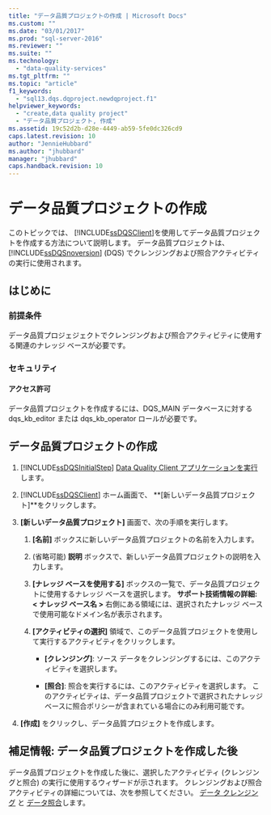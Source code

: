 ```yaml
---
title: "データ品質プロジェクトの作成 | Microsoft Docs"
ms.custom: ""
ms.date: "03/01/2017"
ms.prod: "sql-server-2016"
ms.reviewer: ""
ms.suite: ""
ms.technology: 
  - "data-quality-services"
ms.tgt_pltfrm: ""
ms.topic: "article"
f1_keywords: 
  - "sql13.dqs.dqproject.newdqproject.f1"
helpviewer_keywords: 
  - "create,data quality project"
  - "データ品質プロジェクト, 作成"
ms.assetid: 19c52d2b-d28e-4449-ab59-5fe0dc326cd9
caps.latest.revision: 10
author: "JennieHubbard"
ms.author: "jhubbard"
manager: "jhubbard"
caps.handback.revision: 10
---
```

# データ品質プロジェクトの作成
  このトピックでは、 [!INCLUDE[ssDQSClient](../includes/ssdqsclient-md.md)]を使用してデータ品質プロジェクトを作成する方法について説明します。 データ品質プロジェクトは、[!INCLUDE[ssDQSnoversion](../includes/ssdqsnoversion-md.md)] (DQS) でクレンジングおよび照合アクティビティの実行に使用されます。  
  
##  <a name="BeforeYouBegin"></a> はじめに  
  
###  <a name="Prerequisites"></a> 前提条件  
 データ品質プロジェジェクトでクレンジングおよび照合アクティビティに使用する関連のナレッジ ベースが必要です。  
  
###  <a name="Security"></a> セキュリティ  
  
####  <a name="Permissions"></a> アクセス許可  
 データ品質プロジェクトを作成するには、DQS_MAIN データベースに対する dqs_kb_editor または dqs_kb_operator ロールが必要です。  
  
##  <a name="Create"></a> データ品質プロジェクトの作成  
  
1.  [!INCLUDE[ssDQSInitialStep](../includes/ssdqsinitialstep-md.md)] [Data Quality Client アプリケーションを実行](../data-quality-services/run-the-data-quality-client-application.md)します。  
  
2.  [!INCLUDE[ssDQSClient](../includes/ssdqsclient-md.md)] ホーム画面で、 **[新しいデータ品質プロジェクト]**をクリックします。  
  
3.  **[新しいデータ品質プロジェクト]** 画面で、次の手順を実行します。  
  
    1.  **[名前]** ボックスに新しいデータ品質プロジェクトの名前を入力します。  
  
    2.  (省略可能) **説明** ボックスで、新しいデータ品質プロジェクトの説明を入力します。  
  
    3.  **[ナレッジ ベースを使用する]** ボックスの一覧で、データ品質プロジェクトに使用するナレッジ ベースを選択します。  **サポート技術情報の詳細: \< ナレッジ ベース名 >** 右側にある領域には、選択されたナレッジ ベースで使用可能なドメイン名が表示されます。  
  
    4.  **[アクティビティの選択]** 領域で、このデータ品質プロジェクトを使用して実行するアクティビティをクリックします。  
  
        -   **[クレンジング]**: ソース データをクレンジングするには、このアクティビティを選択します。  
  
        -   **[照合]**: 照合を実行するには、このアクティビティを選択します。 このアクティビティは、データ品質プロジェクトで選択されたナレッジ ベースに照合ポリシーが含まれている場合にのみ利用可能です。  
  
4.  **[作成]** をクリックし、データ品質プロジェクトを作成します。  
  
##  <a name="FollowUp"></a> 補足情報: データ品質プロジェクトを作成した後  
 データ品質プロジェクトを作成した後に、選択したアクティビティ (クレンジングと照合) の実行に使用するウィザードが示されます。 クレンジングおよび照合アクティビティの詳細については、次を参照してください。 [データ クレンジング](../data-quality-services/data-cleansing.md) と [データ照合](../data-quality-services/data-matching.md)します。  
  
  